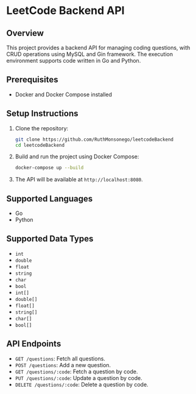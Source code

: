 # LeetCode Backend API

## Overview
This project provides a backend API for managing coding questions, with CRUD operations using MySQL and Gin framework. The execution environment supports code written in Go and Python.

## Prerequisites
- Docker and Docker Compose installed

## Setup Instructions
1. Clone the repository:
    ```bash
    git clone https://github.com/RuthMonsonego/leetcodeBackend
    cd leetcodeBackend
    ```

2. Build and run the project using Docker Compose:
    ```bash
    docker-compose up --build
    ```

3. The API will be available at `http://localhost:8080`.

## Supported Languages
- Go
- Python

## Supported Data Types
- `int`
- `double`
- `float`
- `string`
- `char`
- `bool`
- `int[]`
- `double[]`
- `float[]`
- `string[]`
- `char[]`
- `bool[]`

## API Endpoints
- `GET /questions`: Fetch all questions.
- `POST /questions`: Add a new question.
- `GET /questions/:code`: Fetch a question by code.
- `PUT /questions/:code`: Update a question by code.
- `DELETE /questions/:code`: Delete a question by code.